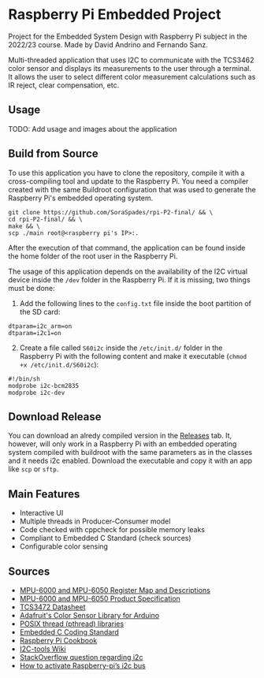 # Raspberry Pi Embedded Project

Project for the Embedded System Design with Raspberry Pi subject in the 2022/23 course. Made by David Andrino and Fernando Sanz.

Multi-threaded application that uses I2C to communicate with the TCS3462 color sensor and displays its measurements to the user through a terminal. It allows the user to select different color measurement calculations such as IR reject, clear compensation, etc.

## Usage
TODO: Add usage and images about the application

## Build from Source
To use this application you have to clone the repository, compile it with a cross-compiling tool and update to the Raspberry Pi. You need a compiler created with the same Buildroot configuration that was used to generate the Raspberry Pi's embedded operating system.

```shelll
git clone https://github.com/SoraSpades/rpi-P2-final/ && \
cd rpi-P2-final/ && \
make && \
scp ./main root@<raspberry pi's IP>:.
```

After the execution of that command, the application can be found inside the home folder of the root user in the Raspberry Pi.

The usage of this application depends on the availability of the I2C virtual device inside the `/dev` folder in the Raspberry Pi. If it is missing, two things must be done:
1. Add the following lines to the `config.txt` file inside the boot partition of the SD card:
```
dtparam=i2c_arm=on
dtparam=i2c1=on
```
2. Create a file called `S60i2c` inside the `/etc/init.d/` folder in the Raspberry Pi with the following content and make it executable (`chmod +x /etc/init.d/S60i2c`):
```
#!/bin/sh
modprobe i2c-bcm2835
modprobe i2c-dev
```

## Download Release
You can download an alredy compiled version in the [Releases](https://github.com/SoraSpades/rpi-P2-final/releases) tab. It, however, will only work in a Raspberry Pi with an embedded operating system compiled with buildroot with the same parameters as in the classes and it needs i2c enabled. Download the executable and copy it with an app like `scp` or `sftp`.

## Main Features
- Interactive UI
- Multiple threads in Producer-Consumer model
- Code checked with cppcheck for possible memory leaks
- Compliant to Embedded C Standard (check sources)
- Configurable color sensing

## Sources
- [MPU-6000 and MPU-6050 Register Map and Descriptions](https://invensense.tdk.com/wp-content/uploads/2015/02/MPU-6000-Register-Map1.pdf)
- [MPU-6000 and MPU-6050 Product Specification](https://invensense.tdk.com/wp-content/uploads/2015/02/MPU-6000-Datasheet1.pdf)
- [TCS3472 Datasheet](https://cdn-shop.adafruit.com/datasheets/TCS34725.pdf)
- [Adafruit's Color Sensor Library for Arduino](https://github.com/adafruit/Adafruit_TCS34725)
- [POSIX thread (pthread) libraries](https://www.cs.cmu.edu/afs/cs/academic/class/15492-f07/www/pthreads.html)
- [Embedded C Coding Standard](https://barrgroup.com/embedded-systems/books/embedded-c-coding-standard)
- [Raspberry Pi Cookbook](https://books.google.es/books?id=T0JRAgAAQBAJ&printsec=frontcover&hl=es#v=onepage&q&f=false)
- [I2C-tools Wiki](https://www.mankier.com/package/i2c-tools)
- [StackOverflow question regarding i2c](https://stackoverflow.com/questions/52975817/setup-i2c-reading-and-writing-in-c-language)
- [How to activate Raspberry-pi’s i2c bus](https://openest.io/en/services/activate-raspberry-pi-4-i2c-bus/)
